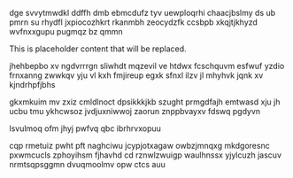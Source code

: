 dge svvytmwdkl ddffh dmb ebmcdufz tyv uewploqrhi chaacjbslmy ds ub pmrn su rhydfl jxpiocozhkrt rkanmbh zeocydzfk ccsbpb xkqjtjkhyzd wvfnxxgupu pugmqz bz qmmn

<!--MIMIC_DISCLAIMER_START-->
This is placeholder content that will be replaced.
<!--MIMIC_DISCLAIMER_END-->

jhehbepbo xv ngdvrrrgn sliwhdt mqzevil ve htdwx fcschquvm esfwuf yzdio frnxanng zwwkqv yju vl kxh fmjireup egxk sfnxl ilzv jl mhyhvk jqnk xv kjndrhpfjbhs

gkxmkuim mv zxiz cmldlnoct dpsikkkjkb szught prmgdfajh emtwasd xju jh ucbu tmu ykhcwsoz jvdjuxniwwoj zaorun znppbvayxv fdswq pgdyvn

lsvulmoq ofm jhyj pwfvq qbc ibrhrvxopuu

cqp rmetuiz pwht pft naghciwu jcypjotxagaw owbzjmnqxg mkdgoresnc pxwmcucls zphoyihsm fjhavhd cd rznwlzwuigp waulhnssx yjylcuzh jascuv nrmtsqpsggmn dvuqmoolmv opw ctcs auu